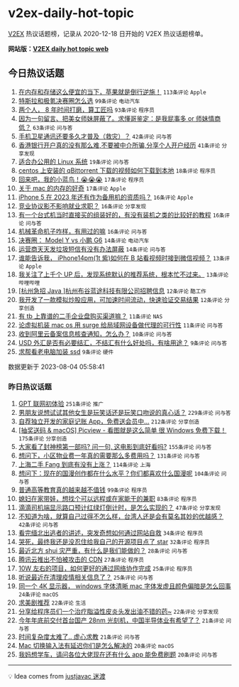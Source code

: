 # v2ex-daily-hot-topic

[V2EX](https://www.v2ex.com/) 热议话题榜，记录从 2020-12-18 日开始的 V2EX 热议话题榜单。

**网站版：[V2EX daily hot topic web](https://boojack.github.io/v2ex-daily-hot-topic-web/)**

## 今日热议话题

<!-- TODAY BEGIN -->

1. [在内存和存储这么便宜的当下，苹果就是倒行逆施！](https://www.v2ex.com/t/962285) `113条评论` `Apple`
1. [特斯拉和极氪决赛圈怎么选](https://www.v2ex.com/t/962282) `99条评论` `电动汽车`
1. [两个人， 8 年时间打磨，算工匠吗](https://www.v2ex.com/t/962266) `93条评论` `程序员`
1. [因为一句留言、把美女师妹屏蔽了。求懂哥鉴定：是我屁事多 or 师妹情商低？](https://www.v2ex.com/t/962296) `63条评论` `问与答`
1. [手机卫星通讯还要多久才普及（救灾）？](https://www.v2ex.com/t/962326) `42条评论` `问与答`
1. [香港银行开户真的没有那么难,不要被中介所骗,分享个人开户经历](https://www.v2ex.com/t/962340) `41条评论` `分享发现`
1. [适合办公用的 Linux 系统](https://www.v2ex.com/t/962267) `19条评论` `问与答`
1. [centos 上安装的 qBittorrent 下载的视频如何下载到本地](https://www.v2ex.com/t/962341) `18条评论` `程序员`
1. [回来吧，我的小蓝鸟！😭😭😭](https://www.v2ex.com/t/962309) `17条评论` `程序员`
1. [关于 mac 的内存的好奇](https://www.v2ex.com/t/962300) `17条评论` `Apple`
1. [iPhone 5 在 2023 年还有作为备用机的资质吗？](https://www.v2ex.com/t/962335) `16条评论` `Apple`
1. [竞业协议影不影响就业求职？](https://www.v2ex.com/t/962308) `16条评论` `分享发现`
1. [有一个台式机当时直接买的组装好的，有没有装机之类的比较好的教程](https://www.v2ex.com/t/962274) `16条评论` `问与答`
1. [机械革命机子咋样，有用过的嘛](https://www.v2ex.com/t/962263) `16条评论` `问与答`
1. [决赛圈： Model Y vs 小鹏 G6](https://www.v2ex.com/t/962370) `14条评论` `电动汽车`
1. [运营商天天发垃圾短信有没有办法屏蔽](https://www.v2ex.com/t/962281) `14条评论` `问与答`
1. [谁能告诉我， iPhone14pm(1t 紫)如何在 B 站看视频时接到微信视频？](https://www.v2ex.com/t/962353) `13条评论` `Apple`
1. [我关注了上千个 UP 后，发现系统默认的推荐系统，根本忙不过来。](https://www.v2ex.com/t/962349) `13条评论` `哔哩哔哩`
1. [[杭州急招 Java ]杭州布谷蓝途科技有限公司招聘信息](https://www.v2ex.com/t/962360) `12条评论` `酷工作`
1. [我开发了一款模拟炒股应用，可加速时间流动，快速验证交易结果](https://www.v2ex.com/t/962338) `12条评论` `分享创造`
1. [有 tb 上靠谱的二手企业盘购买渠道嘛？](https://www.v2ex.com/t/962343) `11条评论` `NAS`
1. [论虚拟机装 mac os 用 surge 给局域网设备做代理的可行性](https://www.v2ex.com/t/962294) `11条评论` `问与答`
1. [收到阿里云备案信息核查通知，怎么办？](https://www.v2ex.com/t/962323) `10条评论` `问与答`
1. [USD 外汇是否有必要结汇，不结汇有什么好处吗，有啥用途？](https://www.v2ex.com/t/962368) `9条评论` `问与答`
1. [求帮看老电脑加装 ssd](https://www.v2ex.com/t/962284) `9条评论` `硬件`

数据更新于 2023-08-04 05:58:41

<!-- TODAY END -->

### 昨日热议话题

<!-- YESTERDAY BEGIN -->

1. [GPT 联网初体验](https://www.v2ex.com/t/962006) `251条评论` `推广`
1. [男朋友说想试试其他女生是玩笑话还是玩笑口吻说的真心话？](https://www.v2ex.com/t/962034) `229条评论` `问与答`
1. [自荐独立开发的家庭记账 App，免费送会员中...](https://www.v2ex.com/t/962025) `212条评论` `分享创造`
1. [[抽奖送码 & macOS] Picview - 看图就是这么简单 很 Windows 免费下载！](https://www.v2ex.com/t/961998) `175条评论` `分享创造`
1. [大家看了封神榜第一部吗? 问一句, 这电影到底好看吗?](https://www.v2ex.com/t/961966) `155条评论` `问与答`
1. [想问下，小区物业费一年真的需要那么多费用吗？](https://www.v2ex.com/t/961995) `131条评论` `问与答`
1. [上海二手 Fang 到底有没有上涨？](https://www.v2ex.com/t/962016) `114条评论` `上海`
1. [想问下：现在的国漫创作都在什么水平？你们都喜欢什么国漫呢](https://www.v2ex.com/t/962017) `104条评论` `问与答`
1. [普通高等教育真的越来越不值钱](https://www.v2ex.com/t/961987) `99条评论` `程序员`
1. [媳妇在家带娃，想找个可以远程或在家能干的兼职](https://www.v2ex.com/t/962002) `83条评论` `程序员`
1. [滴滴司机端显示路口预计红绿灯倒计时，是怎么实现的？](https://www.v2ex.com/t/961989) `47条评论` `分享发现`
1. [不知道为啥，就算自己过得不怎么样，台湾人还是会有莫名其妙的优越感？](https://www.v2ex.com/t/962109) `42条评论` `问与答`
1. [看完缅北出逃者的讲述，突发奇想如何通过网站自救](https://www.v2ex.com/t/962011) `34条评论` `程序员`
1. [哭死，最终我还是没忍住给我自己的开源项目点了 star](https://www.v2ex.com/t/962161) `32条评论` `程序员`
1. [最近北方 shui 灾严重，有什么是我们能做的？](https://www.v2ex.com/t/962247) `28条评论` `问与答`
1. [腾讯云推出不怕被攻击的 CDN](https://www.v2ex.com/t/961965) `27条评论` `程序员`
1. [10W 左右的项目，如何更好的通过网络协作完成](https://www.v2ex.com/t/962120) `25条评论` `程序员`
1. [听说最近在清理疫情相关信息了？](https://www.v2ex.com/t/962003) `25条评论` `问与答`
1. [同一个 4K 显示器， windows 字体清晰 mac 字体发虚且颜色偏暗是怎么回事](https://www.v2ex.com/t/962202) `24条评论` `macOS`
1. [求美剧推荐](https://www.v2ex.com/t/962156) `22条评论` `生活`
1. [分享给程序员们一个治疗脂溢性皮炎头发出油不错的药~](https://www.v2ex.com/t/962058) `22条评论` `分享发现`
1. [今年年底前交付首台国产 28nm 光刻机，中国半导体业有希望了？](https://www.v2ex.com/t/962098) `21条评论` `问与答`
1. [时间复杂度太难了.. 虚心求教](https://www.v2ex.com/t/961976) `21条评论` `问与答`
1. [Mac 切换输入法有延迟你们是怎么解决的](https://www.v2ex.com/t/962013) `20条评论` `macOS`
1. [我妈想学车，请问各位大佬现在还有什么 app 能免费刷题](https://www.v2ex.com/t/961974) `20条评论` `问与答`

<!-- YESTERDAY END -->

---

💡 Idea comes from [justjavac 迷渡](https://github.com/justjavac/)
